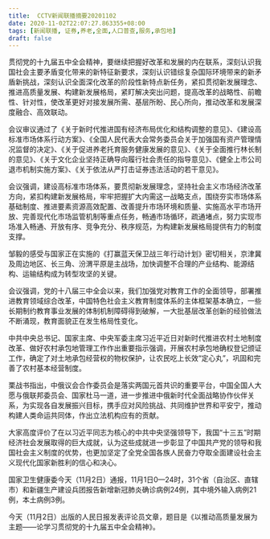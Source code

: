 ```yaml
---
title:  CCTV新闻联播摘要20201102
date: 2020-11-02T22:07:27.863355+08:00
tags: [新闻联播, 证券,养老,全面,人口普查,服务,承包地]
draft: false
---
```


贯彻党的十九届五中全会精神，要继续把握好改革和发展的内在联系，深刻认识我国社会主要矛盾变化带来的新特征新要求，深刻认识错综复杂国际环境带来的新矛盾新挑战，深刻认识<span class="keywords_content">全面</span>深化改革的阶段性新特点新任务，紧扣贯彻新发展理念、推进高质量发展、构建新发展格局，紧盯解决突出问题，提高改革的战略性、前瞻性、针对性，使改革更好对接发展所需、基层所盼、民心所向，推动改革和发展深度融合、高效联动。

会议审议通过了《关于新时代推进国有经济布局优化和结构调整的意见》、《建设高标准市场体系行动方案》、《全国人民代表大会常务委员会关于加强国有资产管理情况监督的决定》、《关于促进<span class="keywords_fund">养老</span>托育<span class="keywords_fund">服务</span>健康发展的意见》、《关于<span class="keywords_content">全面</span>推行林长制的意见》、《关于文化企业坚持正确导向履行社会责任的指导意见》、《健全上市公司退市机制实施方案》、《关于依法从严打击<span class="keywords_fund">证券</span>违法活动的若干意见》。

会议强调，建设高标准市场体系，要贯彻新发展理念，坚持社会主义市场经济改革方向，紧扣构建新发展格局，牢牢把握扩大内需这一战略支点，围绕夯实市场体系基础制度、推进要素资源高效配置、改善提升市场环境和质量、实施高水平市场开放、完善现代化市场监管机制等重点任务，畅通市场循环，疏通堵点，努力实现市场准入畅通、开放有序、竞争充分、秩序规范，为构建新发展格局提供有力的制度支撑。

邹毅的感受与国家正在实施的《打赢蓝天保卫战三年行动计划》密切相关，京津冀及周边地区、长三角、汾渭平原是主战场，加快调整不合理的产业结构、能源结构、运输结构成为转型攻坚的关键。

会议强调，党的十八届三中全会以来，我们加强党对教育工作的<span class="keywords_content">全面</span>领导，部署推进教育领域综合改革，中国特色社会主义教育制度体系的主体框架基本确立，一些长期制约教育事业发展的体制机制障碍得到破解，一大批基层改革创新的经验做法不断涌现，教育面貌正在发生格局性变化。

中共中央总书记、国家主席、中央军委主席习近平近日对新时代推进农村土地制度改革、做好农村<span class="keywords_content">承包地</span>管理工作作出重要指示强调，开展农村<span class="keywords_content">承包地</span>确权登记颁证工作，确定了对土地承包经营权的物权保护，让农民吃上长效“定心丸”，巩固和完善了农村基本经营制度。

栗战书指出，中俄议会合作委员会是落实两国元首共识的重要平台，中国全国人大愿与俄联邦委员会、国家杜马一道，进一步推进中俄新时代<span class="keywords_content">全面</span>战略协作伙伴关系，为实现各自发展振兴目标，携手应对风险挑战、共同维护世界和平安宁，推动构建人类命运共同体，作出立法机构应有的贡献。

大家高度评价了在以习近平同志为核心的中共中央坚强领导下，我国“十三五”时期经济社会发展取得的巨大成就，认为这些成就进一步彰显了中国共产党的领导和我国社会主义制度的优势，也更加坚定了全党全国各族人民奋力夺取<span class="keywords_content">全面</span>建设社会主义现代化国家新胜利的信心和决心。

国家卫生健康委今天（11月2日）通报，11月1日0—24时，31个省（自治区、直辖市）和新疆生产建设兵团报告新增新冠肺炎确诊病例24例，其中境外输入病例21例，本土病例3例。

今天（11月2日）出版的人民日报发表评论员文章，题目是《以推动高质量发展为主题——论学习贯彻党的十九届五中全会精神》。
